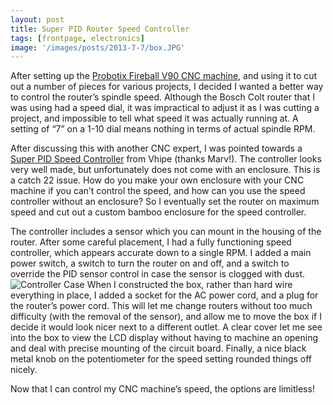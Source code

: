 ```yaml
---
layout: post
title: Super PID Router Speed Controller
tags: [frontpage, electronics]
image: '/images/posts/2013-7-7/box.JPG'
---
```


After setting up the [Probotix Fireball V90 CNC machine](http://www.rustynailworkshop.com/archives/203), and using it to cut out a number of pieces for various projects, I decided I wanted a better way to control the router’s spindle speed.  Although the Bosch Colt router that I was using had a speed dial, it was impractical to adjust it as I was cutting a project, and impossible to tell what speed it was actually running at.  A setting of “7” on a 1-10 dial means nothing in terms of actual spindle RPM.

After discussing this with another CNC expert, I was pointed towards a [Super PID Speed Controller](http://www.vhipe.com/product-private/SuperPID.htm) from Vhipe (thanks Marv!).  The controller looks very well made, but unfortunately does not come with an enclosure.  This is a catch 22 issue.  How do you make your own enclosure with your CNC machine if you can’t control the speed, and how can you use the speed controller without an enclosure?  So I eventually set the router on maximum speed and cut out a custom bamboo enclosure for the speed controller.

The controller includes a sensor which you can mount in the housing of the router.  After some careful placement, I had a fully functioning speed controller, which appears accurate down to a single RPM.  I added a main power switch, a switch to turn the router on and off, and a switch to override the PID sensor control in case the sensor is clogged with dust.
![Controller Case](/images/posts/2013-7-7/controller.jpg)
When I constructed the box, rather than hard wire everything in place, I added a socket for the AC power cord, and a plug for the router’s power cord.  This will let me change routers without too much difficulty (with the removal of the sensor), and allow me to move the box if I decide it would look nicer next to a different outlet.  A clear cover let me see into the box to view the LCD display without having to machine an opening and deal with precise mounting of the circuit board.  Finally, a nice black metal knob on the potentiometer for the speed setting rounded things off nicely.

Now that I can control my CNC machine’s speed, the options are limitless!
